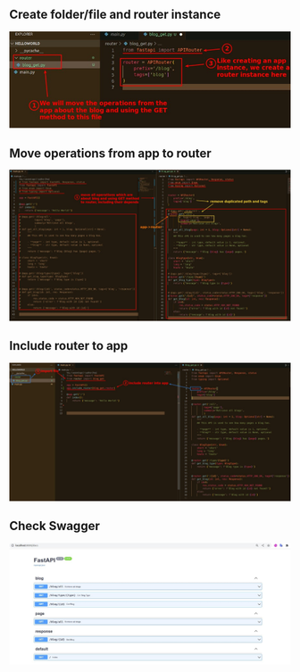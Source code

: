 ## **Create folder/file and router instance**

![Alt create router instance](pic/01.jpg)

## **Move operations from app to router**

![Alt move operations](pic/02.jpg)

## **Include router to app**

![Alt include router to app](pic/03.jpg)

## **Check Swagger**

![Alt check swagger](pic/04.jpg)
